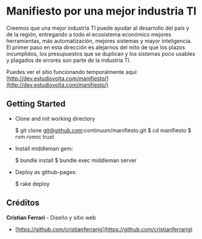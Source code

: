 # Manifiesto por una mejor industria TI

Creemos que una mejor industria TI puede ayudar al desarrollo del país y de la región, entregando a todo el ecosistema económico mejores herramientas, más automatización, mejores sistemas y mayor inteligencia. El primer paso en esta dirección es alejarnos del mito de que los plazos incumplidos, los presupuestos que se duplican y los sistemas poco usables y plagados de errores son parte de la industria TI.

Puedes ver el sitio funcionando temporalmente aquí: [http://dev.estudiovolta.com/manifiesto/](http://dev.estudiovolta.com/manifiesto/)

## Getting Started

* Clone and init working directory

    $ git clone git@github.com:continuum/manifiesto.git
    $ cd manifiesto
    $ rvm rvmrc trust


* Install middleman gem:

    $ bundle install
    $ bundle exec middleman server


* Deploy as github-pages:

    $ rake deploy

## Créditos

**Cristian Ferrari** - Diseño y sitio web
+ [https://github.com/cristianferrarig](https://github.com/cristianferrarig)